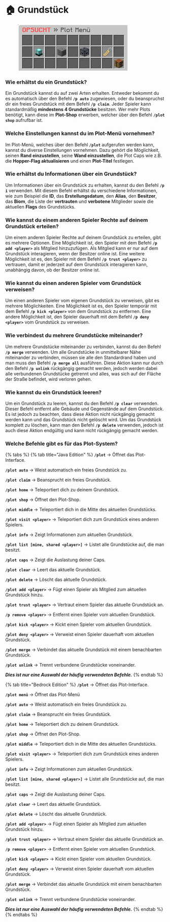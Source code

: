 # 🏠 Grundstück

<figure><img src="../.gitbook/assets/javaw_oL7y5QExmL.png" alt=""><figcaption></figcaption></figure>

### **Wie** erhältst **du ein Grundstück?**

Ein Grundstück kannst du auf zwei Arten erhalten. Entweder bekommt du es automatisch über den Befehl **`/p auto`** zugewiesen, oder du beanspruchst dir ein freies Grundstück mit dem Befehl **`/p claim`**. Jeder Spieler kann standardmäßig **mindestens 4 Grundstücke** besitzen. Wer mehr Plots benötigt, kann diese im **Plot-Shop** erwerben, welcher über den Befehl **`/plot shop`** aufrufbar ist.

### Welche Einstellungen kannst du im Plot-Menü vornehmen?

Im Plot-Menü, welches über den Befehl **`/plot`** aufgerufen werden kann, kannst du diverse Einstellungen vornehmen. Dazu gehört die Möglichkeit, seinen **Rand einzustellen**, seine **Wand einzustellen**, die Plot Caps wie z.B. die **Hopper-Flag aktualisieren** und einen **Plot-Titel** festlegen.

### Wie erhältst du Informationen über ein Grundstück?

Um Informationen über ein Grundstück zu erhalten, kannst du den Befehl **`/p i`** verwenden. Mit diesem Befehl erhältst du verschiedene Informationen, wie zum Beispiel die **ID**, das **Erstellungsdatum**, den **Alias**, den **Besitzer**, das **Biom**, die Liste der **vertrauten** und **verbotene** Mitglieder sowie die aktuellen **Flags** des Grundstücks.

### Wie kannst du einem anderen Spieler Rechte auf deinem Grundstück erteilen?

Um einem anderen Spieler Rechte auf deinem Grundstück zu erteilen, gibt es mehrere Optionen. Eine Möglichkeit ist, den Spieler mit dem Befehl **`/p add <player>`** als Mitglied hinzuzufügen. Als Mitglied kann er nur auf dem Grundstück interagieren, wenn der Besitzer online ist. Eine weitere Möglichkeit ist es, den Spieler mit dem Befehl **`/p trust <player>`** zu vertrauen, damit er jederzeit auf dem Grundstück interagieren kann, unabhängig davon, ob der Besitzer online ist.

### Wie kannst du einen anderen Spieler vom Grundstück verweisen?

Um einen anderen Spieler vom eigenen Grundstück zu verweisen, gibt es mehrere Möglichkeiten. Eine Möglichkeit ist es, den Spieler temporär mit dem Befehl **`/p kick <player>`** von dem Grundstück zu entfernen. Eine andere Möglichkeit ist, den Spieler dauerhaft mit dem Befehl **`/p deny <player>`** vom Grundstück zu verweisen.

### Wie verbindest du mehrere Grundstücke miteinander?

Um mehrere Grundstücke miteinander zu verbinden, kannst du den Befehl **`/p merge`** verwenden. Um alle Grundstücke in unmittelbarer Nähe miteinander zu verbinden, müssen sie alle den Standardrand haben und man muss den Befehl **`/p merge all`** ausführen. Diese Aktion kann nur durch den Befehl **`/p unlink`** rückgängig gemacht werden, jedoch werden dabei alle verbundenen Grundstücke getrennt und alles, was sich auf der Fläche der Straße befindet, wird verloren gehen.

### **Wie kannst du ein Grundstück leeren?**

Um ein Grundstück zu leeren, kannst du den Befehl **`/p clear`** verwenden. Dieser Befehl entfernt alle Gebäude und Gegenstände auf dem Grundstück. Es ist jedoch zu beachten, dass diese Aktion nicht rückgängig gemacht werden kann und das Grundstück nicht gelöscht wird. Um das Grundstück komplett zu löschen, kann man den Befehl **`/p delete`** verwenden, jedoch ist auch diese Aktion endgültig und kann nicht rückgängig gemacht werden.

### Welche Befehle gibt es für das Plot-System?

{% tabs %}
{% tab title="Java Edition" %}
**`/plot`** -> Öffnet das Plot-Interface.

**`/plot auto`** -> Weist automatisch ein freies Grundstück zu.

**`/plot claim`** -> Beansprucht ein freies Grundstück.

**`/plot home`** -> Teleportiert dich zu deinem Grundstück.

**`/plot shop`** -> Öffnet den Plot-Shop.

**`/plot middle`** -> Teleportiert dich in die Mitte des aktuellen Grundstücks.

**`/plot visit <player>`** -> Teleportiert dich zum Grundstück eines anderen Spielers.

**`/plot info`** -> Zeigt Informationen zum aktuellen Grundstück.

**`/plot list [mine, shared <player>]`** -> Listet alle Grundstücke auf, die man besitzt.

**`/plot caps`** -> Zeigt die Auslastung deiner Caps.

**`/plot clear`** -> Leert das aktuelle Grundstück.

**`/plot delete`** -> Löscht das aktuelle Grundstück.

**`/plot add <player>`** -> Fügt einen Spieler als Mitglied zum aktuellen Grundstück hinzu.

**`/plot trust <player>`** -> Vertraut einem Spieler das aktuelle Grundstück an.

**`/p remove <player>`** -> Entfernt einen Spieler vom aktuellen Grundstück.

**`/plot kick <player>`** -> Kickt einen Spieler vom aktuellen Grundstück.

**`/plot deny <player>`** -> Verweist einen Spieler dauerhaft vom aktuellen Grundstück.

**`/plot merge`** -> Verbindet das aktuelle Grundstück mit einem benachbarten Grundstück.

**`/plot unlink`** -> Trennt verbundene Grundstücke voneinander.

_**Dies ist nur eine Auswahl der häufig verwendeten Befehle.**_
{% endtab %}

{% tab title="Bedrock Edition" %}
**`/plot`** -> Öffnet das Plot-Interface.

**`/plot menü`** -> Öffnet das Plot-Menü

**`/plot auto`** -> Weist automatisch ein freies Grundstück zu.

**`/plot claim`** -> Beansprucht ein freies Grundstück.

**`/plot home`** -> Teleportiert dich zu deinem Grundstück.

**`/plot shop`** -> Öffnet den Plot-Shop.

**`/plot middle`** -> Teleportiert dich in die Mitte des aktuellen Grundstücks.

**`/plot visit <player>`** -> Teleportiert dich zum Grundstück eines anderen Spielers.

**`/plot info`** -> Zeigt Informationen zum aktuellen Grundstück.

**`/plot list [mine, shared <player>]`** -> Listet alle Grundstücke auf, die man besitzt.

**`/plot caps`** -> Zeigt die Auslastung deiner Caps.

**`/plot clear`** -> Leert das aktuelle Grundstück.

**`/plot delete`** -> Löscht das aktuelle Grundstück.

**`/plot add <player>`** -> Fügt einen Spieler als Mitglied zum aktuellen Grundstück hinzu.

**`/plot trust <player>`** -> Vertraut einem Spieler das aktuelle Grundstück an.

**`/p remove <player>`** -> Entfernt einen Spieler vom aktuellen Grundstück.

**`/plot kick <player>`** -> Kickt einen Spieler vom aktuellen Grundstück.

**`/plot deny <player>`** -> Verweist einen Spieler dauerhaft vom aktuellen Grundstück.

**`/plot merge`** -> Verbindet das aktuelle Grundstück mit einem benachbarten Grundstück.

**`/plot unlink`** -> Trennt verbundene Grundstücke voneinander.

_**Dies ist nur eine Auswahl der häufig verwendeten Befehle.**_
{% endtab %}
{% endtabs %}
